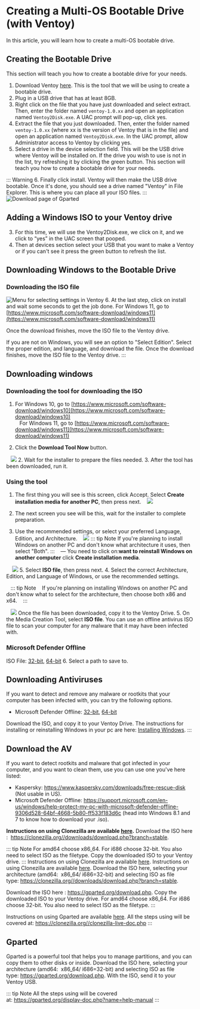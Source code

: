 # Creating a Multi-OS Bootable Drive (with Ventoy)
In this article, you will learn how to create a multi-OS bootable drive. 

## Creating the Bootable Drive
This section will teach you how to create a bootable drive for your needs.
1. Download Ventoy [here](https://www.ventoy.net/en/download.html). This is the tool that we will be using to create a bootable drive.
2. Plug in a USB drive that has at least 8GB.
3. Right click on the file that you have just downloaded and select extract. Then, enter the folder named `ventoy-1.0.xx` and open an application named `Ventoy2Disk.exe`. A UAC prompt will pop-up, click yes.
3. Extract the file that you just downloaded. Then, enter the folder named `ventoy-1.0.xx` (where xx is the version of Ventoy that is in the file) and open an application named `Ventoy2Disk.exe`. In the UAC prompt, allow Administrator access to Ventoy by clicking yes.
4. Select a drive in the device selection field. This will be the USB drive where Ventoy will be installed on. If the drive you wish to use is not in the list, try refreshing it by clicking the green button.
This section will teach you how to create a bootable drive for your needs.

::: Warning
6. Finally click install. Ventoy will then make the USB drive bootable. Once it's done, you should see a drive named "Ventoy" in File Explorer. This is where you can place all your ISO files.
:::
![Download page of Gparted](img/ventoy/Gparted.png)
## Adding a Windows ISO to your Ventoy drive
3. For this time, we will use the Ventoy2Disk.exe, we click on it, and we click to “yes” in the UAC screen that pooped.
4. Then at devices section select your USB that you want to make a Ventoy or if you can't see it press the green button to refresh the list.
## Downloading Windows to the Bootable Drive
### Downloading the ISO file
![Menu for selecting settings in Ventoy](<img/ventoy/Secure boot and GPT.png>)
6. At the last step, click on install and wait some seconds to get the job done.
For Windows 11, go to [https://www.microsoft.com/software-download/windows11](https://www.microsoft.com/software-download/windows11)

Once the download finishes, move the ISO file to the Ventoy drive.

If you are not on Windows, you will see an option to "Select Edition". Select the proper edition, and language, and download the file. Once the download finishes, move the ISO file to the Ventoy drive.
:::

## Downloading windows
### Downloading the tool for downloading the ISO

1. For Windows 10, go to [https://www.microsoft.com/software-download/windows10](https://www.microsoft.com/software-download/windows10) <br>
   For Windows 11, go to [https://www.microsoft.com/software-download/windows11](https://www.microsoft.com/software-download/windows11)

2. Click the **Download Tool Now** button.

   ![](./img/downloading-windows/downloadtoolnow.png)
2. Wait for the installer to prepare the files needed.
3. After the tool has been downloaded, run it.

### Using the tool

1. The first thing you will see is this screen, click Accept.
Select **Create installation media for another PC**, then press next.
   ![](./img/downloading-windows/licenseterms.png)

2. The next screen you see will be this, wait for the installer to complete preparation.
4. Use the recommended settings, or select your preferred Language, Edition, and Architecture.
   ![](./img/downloading-windows/gettingthings.png)
::: tip Note
If you're planning to install Windows on another PC and don't know what architecture it uses, then select "Both".
:::
   — You need to click on:**want to reinstall Windows on another computer** click **Create installation media**.

    ![](./img/downloading-windows/whatdoyouwanttodo.png)
5. Select **ISO file**, then press next.
4. Select the correct Architecture, Edition, and Language of Windows, or use the recommended settings.

   ::: tip Note
   If you're planning on installing Windows on another PC and don't know what to select for the architecture, then choose both x86 and x64.
   :::

   ![](./img/downloading-windows/changelanguagearchitecture.png)
Once the file has been downloaded, copy it to the Ventoy Drive.
5. On the Media Creation Tool, select **ISO file**.
You can use an offline antivirus ISO file to scan your computer for any malware that it may have been infected with.
### Microsoft Defender Offline
ISO File: [32-bit](https://go.microsoft.com/fwlink/?LinkID=234123), [64-bit](https://go.microsoft.com/fwlink/?LinkID=234124)
6. Select a path to save to.
## Downloading Antiviruses
If you want to detect and remove any malware or rootkits that your computer has been infected with, you can try the following options.

 - Microsoft Defender Offline: [32-bit](https://go.microsoft.com/fwlink/?LinkID=234123), [64-bit](https://go.microsoft.com/fwlink/?LinkID=234124)

Download the ISO, and copy it to your Ventoy Drive.
The instructions for installing or reinstalling Windows in your pc are here: [Installing Windows](installing-windows).
:::

## Download the AV
If you want to detect rootkits and malware that got infected in your computer, and you want to clean them, use you can use one you've here listed:
 - Kaspersky: https://www.kaspersky.com/downloads/free-rescue-disk (Not usable in US).
 - Microsoft Defender Offline: https://support.microsoft.com/en-us/windows/help-protect-my-pc-with-microsoft-defender-offline-9306d528-64bf-4668-5b80-ff533f183d6c (head into Windows 8.1 and 7 to know how to download your .iso).


**Instructions on using Clonezilla are available [here](https://clonezilla.org//clonezilla-live-doc.php).**
Download the ISO here :  https://clonezilla.org//downloads/download.php?branch=stable.

::: tip Note
For amd64 choose x86_64. For i686 choose 32-bit.
You also need to select ISO as the filetype.
Copy the downloaded ISO to your Ventoy drive.
:::
Instructions on using Clonezilla are available [here](https://clonezilla.org//clonezilla-live-doc.php).
Instructions on using Clonezilla are available [here](https://clonezilla.org//clonezilla-live-doc.php).
Download the ISO here, selecting your architecture (amd64:  x86_64/
i686=32-bit) and selecting ISO as file type: https://clonezilla.org//downloads/download.php?branch=stable.


Download the ISO here :  https://gparted.org/download.php.
Copy the downloaded ISO to your Ventoy drive.
For amd64 choose x86_64. For i686 choose 32-bit.
You also need to select ISO as the filetype.
:::

Instructions on using Gparted are available [here](https://gparted.org/display-doc.php?name=help-manual).
All the steps using will be covered at: https://clonezilla.org//clonezilla-live-doc.php
:::

## Gparted
Gparted is a powerful tool that helps you to manage partitions, and you can copy them to other disks or inside.
Download the ISO here, selecting your architecture (amd64:  x86_64/ i686=32-bit) and selecting ISO as file type: https://gparted.org/download.php.
With the ISO, send it to your Ventoy USB.

::: tip Note
All the steps using will be covered at: https://gparted.org/display-doc.php?name=help-manual
:::
